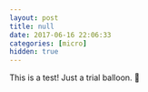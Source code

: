 ```yaml
---
layout: post
title: null
date: 2017-06-16 22:06:33
categories: [micro]
hidden: true
---
```


This is a test! Just a trial balloon. 🎈

